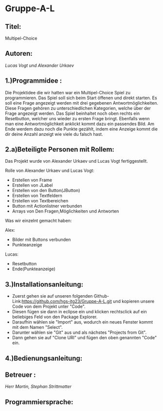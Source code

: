 # Gruppe-A-L

## **Titel**: 

Multipel-Choice 

## **Autoren**: 

*Lucas Vogt und Alexander Urkaev* 

## **1.)Programmidee** : 
Die Projektidee die wir hatten war ein Multipel-Choice Spiel zu programmieren. Das Spiel soll sich beim Start öffenen und direkt starten. Es soll eine Frage angezeigt werden mit drei gegebenen Antwortmöglichkeiten. Diese Fragen gehören zu unterschiedlichen Kategorien, welche über der Frage angezeigt werden. Das Spiel beinhaltet noch oben rechts ein Resetbutton, welcher uns wieder zu ersten Frage bringt. Ebenfalls wenn man eine Antwortmöglichkeit anklickt kommt dazu ein passendes Bild.
Am Ende werdem dazu noch die Punkte gezählt, indem eine Anzeige kommt die dir deine Anzahl anzeigt wie viele du falsch hast.

## **2.a)Beteiligte Personen mit Rollem**:
Das Projekt wurde von Alexander Urkaev und Lucas Vogt fertiggestellt.

Rolle von Alexander Urkaev und Lucas Vogt:
- Erstellen von Frame 
- Erstellen von JLabel
- Erstellen von den Button(JButton)
- Erstellen von Textfeldern
- Erstellen von Textbereichen
- Button mit Actionlistner verbunden
- Arrays von Den Fragen,Möglichkeiten und Antworten

Was wir einzelnt gemacht haben:

Alex:
- Bilder mit Buttons verbunden
- Punkteanzeige

Lucas:
- Resetbutton
- Ende(Punkteanzeige)

## **3.)Installationsanleitung**:

- Zuerst gehen sie auf unseren folgenden Github-Link:https://github.com/hgs-itg23/Gruppe-A-L.git
und kopieren unsere Code von dem Projekt unter "Code".
- Diesen fügen sie dann in eclipse ein und klicken rechtsclick auf ein beliebiges Feld von den Package Explorer.
- Daraufhin wählen sie "Import" aus, wodurch ein neues Fenster kommt mit dem Namen "Select".
- Darunter wählen sie "Git" aus und als nächstes "Projects from Git".
- Dann gehen sie auf "Clone URI" und fügen den oben genannten "Code" ein.

## **4.)Bedienungsanleitung**:
##  **Betreuer** : 

*Herr  Martin, Stephan Strittmatter*

## **Programmiersprache**: 

